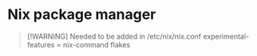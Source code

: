# Nix package manager
>
> [!WARNING]
> Needed to be added in /etc/nix/nix.conf
> experimental-features = nix-command flakes
